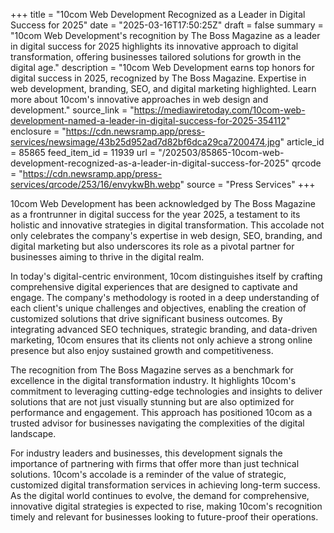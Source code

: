+++
title = "10com Web Development Recognized as a Leader in Digital Success for 2025"
date = "2025-03-16T17:50:25Z"
draft = false
summary = "10com Web Development's recognition by The Boss Magazine as a leader in digital success for 2025 highlights its innovative approach to digital transformation, offering businesses tailored solutions for growth in the digital age."
description = "10com Web Development earns top honors for digital success in 2025, recognized by The Boss Magazine. Expertise in web development, branding, SEO, and digital marketing highlighted. Learn more about 10com's innovative approaches in web design and development."
source_link = "https://mediawiretoday.com/10com-web-development-named-a-leader-in-digital-success-for-2025-354112"
enclosure = "https://cdn.newsramp.app/press-services/newsimage/43b25d952ad7d82bf6dca29ca7200474.jpg"
article_id = 85865
feed_item_id = 11939
url = "/202503/85865-10com-web-development-recognized-as-a-leader-in-digital-success-for-2025"
qrcode = "https://cdn.newsramp.app/press-services/qrcode/253/16/envykwBh.webp"
source = "Press Services"
+++

<p>10com Web Development has been acknowledged by The Boss Magazine as a frontrunner in digital success for the year 2025, a testament to its holistic and innovative strategies in digital transformation. This accolade not only celebrates the company's expertise in web design, SEO, branding, and digital marketing but also underscores its role as a pivotal partner for businesses aiming to thrive in the digital realm.</p><p>In today's digital-centric environment, 10com distinguishes itself by crafting comprehensive digital experiences that are designed to captivate and engage. The company's methodology is rooted in a deep understanding of each client's unique challenges and objectives, enabling the creation of customized solutions that drive significant business outcomes. By integrating advanced SEO techniques, strategic branding, and data-driven marketing, 10com ensures that its clients not only achieve a strong online presence but also enjoy sustained growth and competitiveness.</p><p>The recognition from The Boss Magazine serves as a benchmark for excellence in the digital transformation industry. It highlights 10com's commitment to leveraging cutting-edge technologies and insights to deliver solutions that are not just visually stunning but are also optimized for performance and engagement. This approach has positioned 10com as a trusted advisor for businesses navigating the complexities of the digital landscape.</p><p>For industry leaders and businesses, this development signals the importance of partnering with firms that offer more than just technical solutions. 10com's accolade is a reminder of the value of strategic, customized digital transformation services in achieving long-term success. As the digital world continues to evolve, the demand for comprehensive, innovative digital strategies is expected to rise, making 10com's recognition timely and relevant for businesses looking to future-proof their operations.</p>